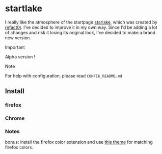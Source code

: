 # startlake

I really like the atmosphere of the startpage [starlake](https://github.com/refact0r/startlake?tab=readme-ov-file), which was created by [refact0r](https://github.com/refact0r). I've decided to improve it in my own way. Since I'd be adding a lot of changes and risk it losing its original look, I've decided to make a brand new version.

> [!IMPORTANT]
> Alpha version !

> [!NOTE]
> For help with configuration, please read ``CONFIG_README.md``

## Install

### firefox

### Chrome

### Notes

bonus: install the firefox color extension and use [this theme](https://color.firefox.com/?theme=XQAAAAK6AgAAAAAAAABBqYhm849SCicxcUEYWXcGHf3p79Ffm1p9Wc4wq53dKzq9lNGpZo8BuIsCkVkhGB-b71b_bH2GAn3WyUogVaz_7oMq3PdWBi1tWXc0s4NIAQJS28Fxe8MjMBa4kcq36Ap2Us_AykwqbGWT3hsVv7qSFMrFjAsHv3iRAYPPHY3TpdofkQjV7e6OjSzNQH5yVQRuXnnFhwwrQDYia_UIdBvjbErAMtrQh1v2_ova4_704BscrUZgYcyMx7CH_oR3VhNm4jn-xIiWEHn19HoT-4Vb2lUkMOTCdqdi-K-tp_x3HLIaCHBxDqK2b-EHYv90tRBKTi-EHnrEJxop91Od_oa1FDlwy5_XEqu-sSjioq-zb94BuJ5Pr9S300fE_ZYk8z3_WJIjAA) for matching firefox colors.